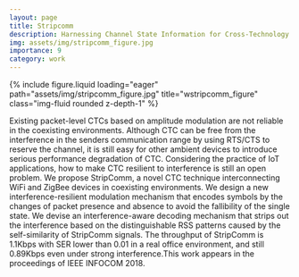 ```yaml
---
layout: page
title: Stripcomm
description: Harnessing Channel State Information for Cross-Technology Communication.
img: assets/img/stripcomm_figure.jpg
importance: 9
category: work
---
```


<div class="row">
    <div class="col-sm mt-3 mt-md-0">
        {% include figure.liquid loading="eager" path="assets/img/stripcomm_figure.jpg" title="wstripcomm_figure" class="img-fluid rounded z-depth-1" %}
    </div>
</div>

Existing packet-level CTCs based on amplitude modulation are not reliable in the coexisting environments. Although CTC can be free from the interference in the senders communication range by using RTS/CTS to reserve the channel, it is still easy for other ambient devices to introduce serious performance degradation of CTC. Considering the practice of IoT applications, how to make CTC resilient to interference is still an open problem. We propose StripComm, a novel CTC technique interconnecting WiFi and ZigBee devices in coexisting environments. We design a new interference-resilient modulation mechanism that encodes symbols by the changes of packet presence and absence to avoid the fallibility of the single state. We devise an interference-aware decoding mechanism that strips out the interference based on the distinguishable RSS patterns caused by the self-similarity of StripComm signals. The throughput of StripComm is 1.1Kbps with SER lower than 0.01 in a real office environment, and still 0.89Kbps even under strong interference.This work appears in the proceedings of IEEE INFOCOM 2018.


